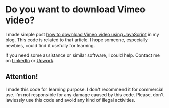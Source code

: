 # Do you want to download Vimeo video?

I made simple post [how to download Vimeo video using JavaScript](https://jakeroid.com/blog/how-to-download-vimeo-video-using-javascript/) in my blog.
This code is related to that article.
I hope someone, especially newbies, could find it usefully for learning.

If you need some assistance or similar software, I could help. Contact me on [LinkedIn](https://www.linkedin.com/in/ivan-karabadzhak-42712113b/) or [Upwork](https://www.upwork.com/freelancers/ivank6).

Attention!
----------

I made this code for learning purpose.
I don't recommend it for commercial use.
I'm not responsible for any damage caused by this code.
Please, don't lawlessly use this code and avoid any kind of illegal activities.
